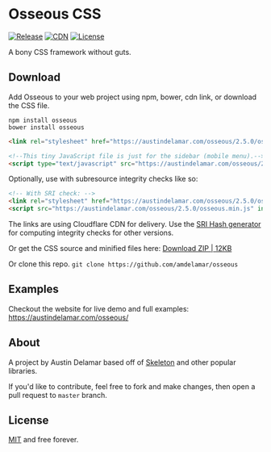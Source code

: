 # Osseous CSS

[![Release](https://img.shields.io/github/release/amdelamar/osseous.svg)](https://github.com/amdelamar/osseous/releases)
[![CDN](https://img.shields.io/badge/cdn-cloudflare-orange.svg)](https://austindelamar.com/osseous/)
[![License](https://img.shields.io/:license-MIT-blue.svg)](https://github.com/amdelamar/osseous/blob/master/LICENSE)

A bony CSS framework without guts.

## Download

Add Osseous to your web project using npm, bower, cdn link, or download the CSS file.

```
npm install osseous
bower install osseous
```

```html
<link rel="stylesheet" href="https://austindelamar.com/osseous/2.5.0/osseous.min.css">

<!--This tiny JavaScript file is just for the sidebar (mobile menu).-->
<script type="text/javascript" src="https://austindelamar.com/osseous/2.5.0/osseous.min.js"></script>
```

Optionally, use with subresource integrity checks like so:

```html
<!-- With SRI check: -->
<link rel="stylesheet" href="https://austindelamar.com/osseous/2.5.0/osseous.min.css" integrity="sha384-UvVzaNN7WArMkra9x0XinaXYrO9jwYrOa2UubG2VhRGWMZWpqRCtpfOOEyY4FImm" crossorigin="anonymous">
<script src="https://austindelamar.com/osseous/2.5.0/osseous.min.js" integrity="sha384-XUvewScoAT3AGDwXpY2XynuVkg8tWtyzdXKsuYWEhg+WuD8tnN2Wo+1ca1Oe5Mcl" crossorigin="anonymous"></script>
```

The links are using Cloudflare CDN for delivery. Use the [SRI Hash generator](https://www.srihash.org/) for computing integrity checks for other versions.

Or get the CSS source and minified files here: [Download ZIP | 12KB](https://github.com/amdelamar/osseous/releases/download/2.5.0/Osseous-2.5.0.zip)

Or clone this repo. `git clone https://github.com/amdelamar/osseous`

## Examples

Checkout the website for live demo and full examples: https://austindelamar.com/osseous/

## About

A project by Austin Delamar based off of [Skeleton](https://github.com/dhg/Skeleton) and other popular libraries.

If you'd like to contribute, feel free to fork and make changes, then open a pull request to `master` branch.

## License

[MIT](/LICENSE) and free forever.
